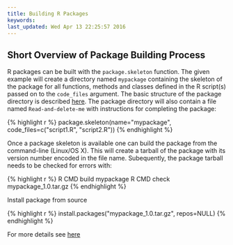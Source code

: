 ```yaml
---
title: Building R Packages
keywords: 
last_updated: Wed Apr 13 22:25:57 2016
---
```


## Short Overview of Package Building Process

R packages can be built with the `package.skeleton` function. The given example will create a directory named `mypackage` containing the skeleton of the package for all functions, methods and classes defined in the R script(s) passed on to the `code_files` argument. The basic structure of the package directory is described [here](http://manuals.bioinformatics.ucr.edu/home/programming-in-r#Progr_pack). The package directory will also contain a file named `Read-and-delete-me` with instructions for completing the package:


{% highlight r %}
package.skeleton(name="mypackage", code_files=c("script1.R", "script2.R"))
{% endhighlight %}

Once a package skeleton is available one can build the package from the command-line (Linux/OS X). This will create a tarball of the package with its version number encoded in the file name. Subequently, the package tarball needs to be checked for errors with:


{% highlight r %}
R CMD build mypackage
R CMD check mypackage_1.0.tar.gz
{% endhighlight %}

Install package from source

{% highlight r %}
install.packages("mypackage_1.0.tar.gz", repos=NULL) 
{% endhighlight %}

For more details see [here](http://manuals.bioinformatics.ucr.edu/home/programming-in-r#TOC-Building-R-Packages)

